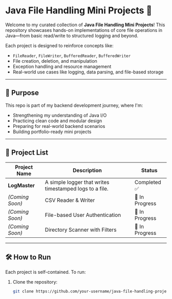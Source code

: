 # Java File Handling Mini Projects 📂

Welcome to my curated collection of **Java File Handling Mini Projects**! This repository showcases hands-on implementations of core file operations in Java—from basic read/write to structured logging and beyond.

Each project is designed to reinforce concepts like:
- `FileReader`, `FileWriter`, `BufferedReader`, `BufferedWriter`
- File creation, deletion, and manipulation
- Exception handling and resource management
- Real-world use cases like logging, data parsing, and file-based storage

---

## 🎯 Purpose

This repo is part of my backend development journey, where I'm:
- Strengthening my understanding of Java I/O
- Practicing clean code and modular design
- Preparing for real-world backend scenarios
- Building portfolio-ready mini projects

---

## 📁 Project List

|    Project Name     |                    Description                         |      Status     |
|---------------------|--------------------------------------------------------|-----------------|
| **LogMaster**       | A simple logger that writes timestamped logs to a file.|  Completed ✅  |
| *(Coming Soon)*     | CSV Reader & Writer                                    | 🚧 In Progress |
| *(Coming Soon)*     | File-based User Authentication                         | 🚧 In Progress |
| *(Coming Soon)*     | Directory Scanner with Filters                         | 🚧 In Progress |

---

## 🛠️ How to Run

Each project is self-contained. To run:
1. Clone the repository:
   ```bash
   git clone https://github.com/your-username/java-file-handling-projects.git
